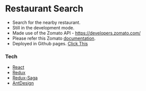 
# Restaurant Search
- Search for the nearby restaurant.
- Still in the development mode.
- Made use of the Zomato API - https://developers.zomato.com/
- Please refer this Zomato [documentation](https://developers.zomato.com/documentation).
- Deployed in Github pages. [Click This](https://senthuran100.github.io/SearchForRestaurant_React/)

### Tech
 * [React](https://reactjs.org/)
 * [Redux](https://redux.js.org/)
 * [Redux-Saga](https://redux-saga.js.org/)
 * [AntDesign](https://ant.design/)



